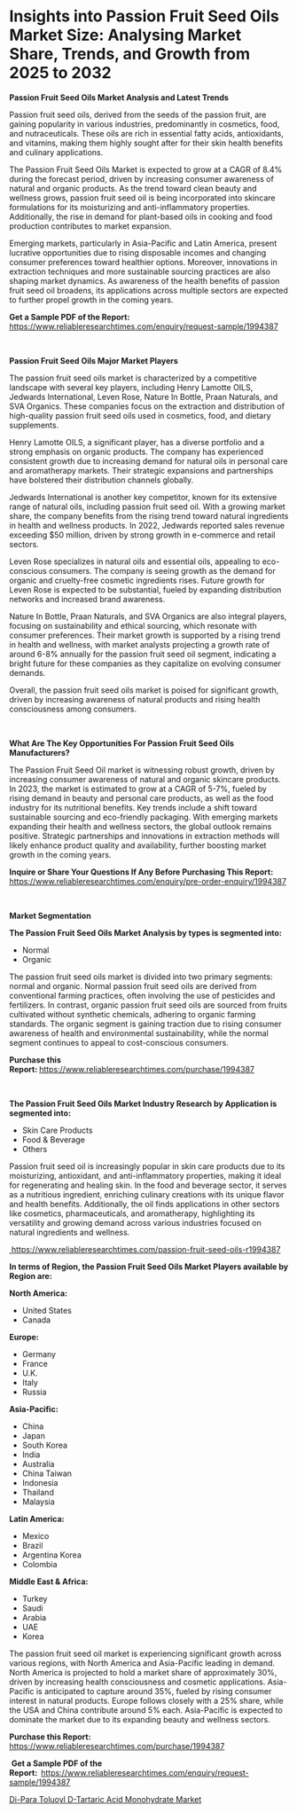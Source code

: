 <p><h1>Insights into Passion Fruit Seed Oils Market Size: Analysing Market Share, Trends, and Growth from 2025 to 2032</h1></p><p><strong>Passion Fruit Seed Oils Market Analysis and Latest Trends</strong></p>
<p><p>Passion fruit seed oils, derived from the seeds of the passion fruit, are gaining popularity in various industries, predominantly in cosmetics, food, and nutraceuticals. These oils are rich in essential fatty acids, antioxidants, and vitamins, making them highly sought after for their skin health benefits and culinary applications. </p><p>The Passion Fruit Seed Oils Market is expected to grow at a CAGR of 8.4% during the forecast period, driven by increasing consumer awareness of natural and organic products. As the trend toward clean beauty and wellness grows, passion fruit seed oil is being incorporated into skincare formulations for its moisturizing and anti-inflammatory properties. Additionally, the rise in demand for plant-based oils in cooking and food production contributes to market expansion.</p><p>Emerging markets, particularly in Asia-Pacific and Latin America, present lucrative opportunities due to rising disposable incomes and changing consumer preferences toward healthier options. Moreover, innovations in extraction techniques and more sustainable sourcing practices are also shaping market dynamics. As awareness of the health benefits of passion fruit seed oil broadens, its applications across multiple sectors are expected to further propel growth in the coming years.</p></p>
<p><strong>Get a Sample PDF of the Report:&nbsp;</strong> <a href="https://www.reliableresearchtimes.com/enquiry/request-sample/1994387?utm_campaign=2118&utm_medium=2&utm_source=Github&utm_content=ia&utm_term=05022025&utm_id=passion-fruit-seed-oils">https://www.reliableresearchtimes.com/enquiry/request-sample/1994387</a></p>
<p>&nbsp;</p>
<p><strong>Passion Fruit Seed Oils Major Market Players</strong></p>
<p><p>The passion fruit seed oils market is characterized by a competitive landscape with several key players, including Henry Lamotte OILS, Jedwards International, Leven Rose, Nature In Bottle, Praan Naturals, and SVA Organics. These companies focus on the extraction and distribution of high-quality passion fruit seed oils used in cosmetics, food, and dietary supplements.</p><p>Henry Lamotte OILS, a significant player, has a diverse portfolio and a strong emphasis on organic products. The company has experienced consistent growth due to increasing demand for natural oils in personal care and aromatherapy markets. Their strategic expansions and partnerships have bolstered their distribution channels globally.</p><p>Jedwards International is another key competitor, known for its extensive range of natural oils, including passion fruit seed oil. With a growing market share, the company benefits from the rising trend toward natural ingredients in health and wellness products. In 2022, Jedwards reported sales revenue exceeding $50 million, driven by strong growth in e-commerce and retail sectors.</p><p>Leven Rose specializes in natural oils and essential oils, appealing to eco-conscious consumers. The company is seeing growth as the demand for organic and cruelty-free cosmetic ingredients rises. Future growth for Leven Rose is expected to be substantial, fueled by expanding distribution networks and increased brand awareness.</p><p>Nature In Bottle, Praan Naturals, and SVA Organics are also integral players, focusing on sustainability and ethical sourcing, which resonate with consumer preferences. Their market growth is supported by a rising trend in health and wellness, with market analysts projecting a growth rate of around 6-8% annually for the passion fruit seed oil segment, indicating a bright future for these companies as they capitalize on evolving consumer demands. </p><p>Overall, the passion fruit seed oils market is poised for significant growth, driven by increasing awareness of natural products and rising health consciousness among consumers.</p></p>
<p>&nbsp;</p>
<p><strong>What Are The Key Opportunities For Passion Fruit Seed Oils Manufacturers?</strong></p>
<p><p>The Passion Fruit Seed Oil market is witnessing robust growth, driven by increasing consumer awareness of natural and organic skincare products. In 2023, the market is estimated to grow at a CAGR of 5-7%, fueled by rising demand in beauty and personal care products, as well as the food industry for its nutritional benefits. Key trends include a shift toward sustainable sourcing and eco-friendly packaging. With emerging markets expanding their health and wellness sectors, the global outlook remains positive. Strategic partnerships and innovations in extraction methods will likely enhance product quality and availability, further boosting market growth in the coming years.</p></p>
<p><strong>Inquire or Share Your Questions If Any Before Purchasing This Report:</strong> <a href="https://www.reliableresearchtimes.com/enquiry/pre-order-enquiry/1994387?utm_campaign=2118&utm_medium=2&utm_source=Github&utm_content=ia&utm_term=05022025&utm_id=passion-fruit-seed-oils">https://www.reliableresearchtimes.com/enquiry/pre-order-enquiry/1994387</a></p>
<p>&nbsp;</p>
<p><strong>Market Segmentation</strong></p>
<p><strong>The Passion Fruit Seed Oils Market Analysis by types is segmented into:</strong></p>
<p><ul><li>Normal</li><li>Organic</li></ul></p>
<p><p>The passion fruit seed oils market is divided into two primary segments: normal and organic. Normal passion fruit seed oils are derived from conventional farming practices, often involving the use of pesticides and fertilizers. In contrast, organic passion fruit seed oils are sourced from fruits cultivated without synthetic chemicals, adhering to organic farming standards. The organic segment is gaining traction due to rising consumer awareness of health and environmental sustainability, while the normal segment continues to appeal to cost-conscious consumers.</p></p>
<p><strong>Purchase this Report:&nbsp;</strong><a href="https://www.reliableresearchtimes.com/purchase/1994387?utm_campaign=2118&utm_medium=2&utm_source=Github&utm_content=ia&utm_term=05022025&utm_id=passion-fruit-seed-oils">https://www.reliableresearchtimes.com/purchase/1994387</a></p>
<p>&nbsp;</p>
<p><strong>The Passion Fruit Seed Oils Market Industry Research by Application is segmented into:</strong></p>
<p><ul><li>Skin Care Products</li><li>Food & Beverage</li><li>Others</li></ul></p>
<p><p>Passion fruit seed oil is increasingly popular in skin care products due to its moisturizing, antioxidant, and anti-inflammatory properties, making it ideal for regenerating and healing skin. In the food and beverage sector, it serves as a nutritious ingredient, enriching culinary creations with its unique flavor and health benefits. Additionally, the oil finds applications in other sectors like cosmetics, pharmaceuticals, and aromatherapy, highlighting its versatility and growing demand across various industries focused on natural ingredients and wellness.</p></p>
<p><a href="https://www.reliableresearchtimes.com/passion-fruit-seed-oils-r1994387?utm_campaign=2118&utm_medium=2&utm_source=Github&utm_content=ia&utm_term=05022025&utm_id=passion-fruit-seed-oils">&nbsp;https://www.reliableresearchtimes.com/passion-fruit-seed-oils-r1994387</a></p>
<p><strong>In terms of Region, the Passion Fruit Seed Oils Market Players available by Region are:</strong></p>
<p>
    <p> <strong> North America: </strong>
        <ul>
            <li>United States</li>
            <li>Canada</li>
        </ul>
        </p> 
    <p> <strong> Europe: </strong>
        <ul>
            <li>Germany</li>
            <li>France</li>
            <li>U.K.</li>
            <li>Italy</li>
            <li>Russia</li>
        </ul>
        </p> 
    <p> <strong> Asia-Pacific: </strong>
        <ul>
            <li>China</li>
            <li>Japan</li>
            <li>South Korea</li>
            <li>India</li>
            <li>Australia</li>
            <li>China Taiwan</li>
            <li>Indonesia</li>
            <li>Thailand</li>
            <li>Malaysia</li>
        </ul>
        </p> 
    <p> <strong> Latin America: </strong>
        <ul>
            <li>Mexico</li>
            <li>Brazil</li>
            <li>Argentina Korea</li>
            <li>Colombia</li>
        </ul>
        </p> 
    <p> <strong> Middle East & Africa: </strong>
        <ul>
            <li>Turkey</li>
            <li>Saudi</li>
            <li>Arabia</li>
            <li>UAE</li>
            <li>Korea</li>
        </ul>
    </p>
    </p>
<p><p>The passion fruit seed oil market is experiencing significant growth across various regions, with North America and Asia-Pacific leading in demand. North America is projected to hold a market share of approximately 30%, driven by increasing health consciousness and cosmetic applications. Asia-Pacific is anticipated to capture around 35%, fueled by rising consumer interest in natural products. Europe follows closely with a 25% share, while the USA and China contribute around 5% each. Asia-Pacific is expected to dominate the market due to its expanding beauty and wellness sectors.</p></p>
<p><strong>Purchase this Report: </strong><a href="https://www.reliableresearchtimes.com/purchase/1994387?utm_campaign=2118&utm_medium=2&utm_source=Github&utm_content=ia&utm_term=05022025&utm_id=passion-fruit-seed-oils">https://www.reliableresearchtimes.com/purchase/1994387</a></p>
<p>&nbsp;<strong>Get a Sample PDF of the Report:&nbsp;&nbsp;</strong><a href="https://www.reliableresearchtimes.com/enquiry/request-sample/1994387?utm_campaign=2118&utm_medium=2&utm_source=Github&utm_content=ia&utm_term=05022025&utm_id=passion-fruit-seed-oils">https://www.reliableresearchtimes.com/enquiry/request-sample/1994387</a></p>
<p><strong></strong></p>
<p><p><a href="https://github.com/nicoletavirag/Market-Research-Report-List-5/blob/main/di-para-toluoyl-d-tartaric-acid-monohydrate-market.md?utm_campaign=2118&utm_medium=2&utm_source=Github&utm_content=ia&utm_term=05022025&utm_id=passion-fruit-seed-oils">Di-Para Toluoyl D-Tartaric Acid Monohydrate Market</a></p></p>